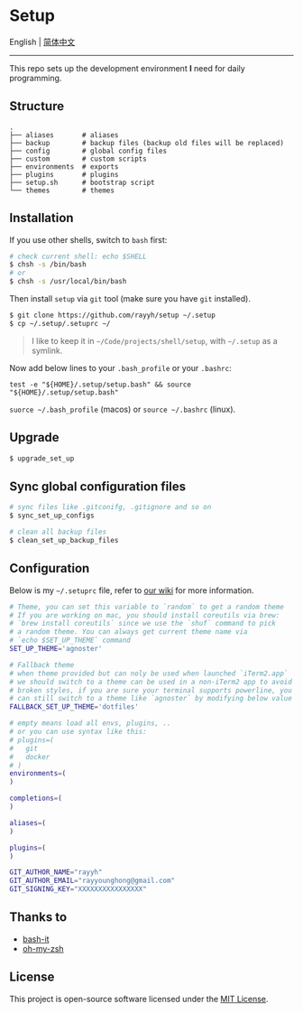 # Setup

English | [简体中文](README_zh_CN.md)

---

This repo sets up the development environment **I** need for daily programming.

## Structure

```
.
├── aliases       # aliases
├── backup        # backup files (backup old files will be replaced)
├── config        # global config files
├── custom        # custom scripts
├── environments  # exports
├── plugins       # plugins
├── setup.sh      # bootstrap script
└── themes        # themes
```

## Installation

If you use other shells, switch to `bash` first:

```bash
# check current shell: echo $SHELL
$ chsh -s /bin/bash
# or
$ chsh -s /usr/local/bin/bash
```

Then install `setup` via `git` tool (make sure you have `git` installed).

```bash
$ git clone https://github.com/rayyh/setup ~/.setup
$ cp ~/.setup/.setuprc ~/
```

> I like to keep it in `~/Code/projects/shell/setup`, with `~/.setup` as a symlink.

Now add below lines to your `.bash_profile` or your `.bashrc`:

```
test -e "${HOME}/.setup/setup.bash" && source "${HOME}/.setup/setup.bash"
```

`suorce ~/.bash_profile` (macos) or `source ~/.bashrc` (linux).

## Upgrade

```bash
$ upgrade_set_up
```

## Sync global configuration files

```bash
# sync files like .gitconifg, .gitignore and so on
$ sync_set_up_configs 

# clean all backup files
$ clean_set_up_backup_files
```

## Configuration

Below is my `~/.setuprc` file, refer to [our wiki](https://github.com/RayYH/setup/wiki) for more information.

```bash
# Theme, you can set this variable to `random` to get a random theme
# If you are working on mac, you should install coreutils via brew:
# `brew install coreutils` since we use the `shuf` command to pick
# a random theme. You can always get current theme name via 
# `echo $SET_UP_THEME` command
SET_UP_THEME='agnoster'

# Fallback theme
# when theme provided but can noly be used when launched `iTerm2.app`
# we should switch to a theme can be used in a non-iTerm2 app to avoid
# broken styles, if you are sure your terminal supports powerline, you
# can still switch to a theme like `agnoster` by modifying below value
FALLBACK_SET_UP_THEME='dotfiles'

# empty means load all envs, plugins, ..
# or you can use syntax like this:
# plugins=(
#   git
#   docker
# )
environments=(
)

completions=(
)

aliases=(
)

plugins=(
)

GIT_AUTHOR_NAME="rayyh"
GIT_AUTHOR_EMAIL="rayyounghong@gmail.com"
GIT_SIGNING_KEY="XXXXXXXXXXXXXXXX"
```

## Thanks to

+ [bash-it](https://github.com/Bash-it/bash-it)
+ [oh-my-zsh](https://github.com/ohmyzsh/ohmyzsh)

## License

This project is open-source software licensed under the [MIT License](LICENSE).

